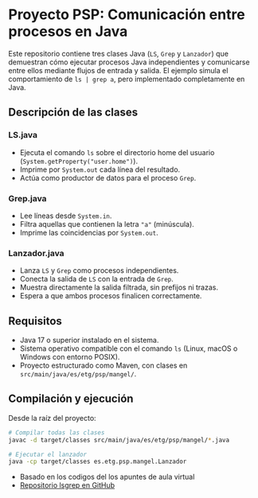 # Proyecto PSP: Comunicación entre procesos en Java

Este repositorio contiene tres clases Java (`LS`, `Grep` y `Lanzador`) que demuestran cómo ejecutar procesos Java independientes y comunicarse entre ellos mediante flujos de entrada y salida. El ejemplo simula el comportamiento de `ls | grep a`, pero implementado completamente en Java.

## Descripción de las clases

### LS.java

- Ejecuta el comando `ls` sobre el directorio home del usuario (`System.getProperty("user.home")`).
- Imprime por `System.out` cada línea del resultado.
- Actúa como productor de datos para el proceso `Grep`.

### Grep.java

- Lee líneas desde `System.in`.
- Filtra aquellas que contienen la letra `"a"` (minúscula).
- Imprime las coincidencias por `System.out`.

### Lanzador.java

- Lanza `LS` y `Grep` como procesos independientes.
- Conecta la salida de `LS` con la entrada de `Grep`.
- Muestra directamente la salida filtrada, sin prefijos ni trazas.
- Espera a que ambos procesos finalicen correctamente.

## Requisitos

- Java 17 o superior instalado en el sistema.
- Sistema operativo compatible con el comando `ls` (Linux, macOS o Windows con entorno POSIX).
- Proyecto estructurado como Maven, con clases en `src/main/java/es/etg/psp/mangel/`.

## Compilación y ejecución

Desde la raíz del proyecto:

```bash
# Compilar todas las clases
javac -d target/classes src/main/java/es/etg/psp/mangel/*.java

# Ejecutar el lanzador
java -cp target/classes es.etg.psp.mangel.Lanzador
```

- Basado en los codigos del los apuntes de aula virtual
- [Repositorio lsgrep en GitHub](https://github.com/MiguelPrieto98/lsgrep)
